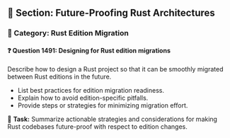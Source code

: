 ## 📘 Section: Future-Proofing Rust Architectures  
### 🔹 Category: Rust Edition Migration  
#### ❓ Question 1491: Designing for Rust edition migrations

Describe how to design a Rust project so that it can be smoothly migrated between Rust editions in the future.

- List best practices for edition migration readiness.
- Explain how to avoid edition-specific pitfalls.
- Provide steps or strategies for minimizing migration effort.

🔧 **Task:** Summarize actionable strategies and considerations for making Rust codebases future-proof with respect to edition changes.
